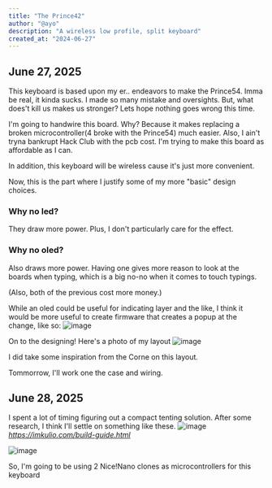 ```yaml
---
title: "The Prince42"
author: "@ayo"
description: "A wireless low profile, split keyboard"
created_at: "2024-06-27"
---
```

## June 27, 2025
This keyboard is based upon my er.. endeavors to make the Prince54. Imma be real, it kinda sucks. I made so many mistake and oversights. But, what does't kill us makes us stronger? Lets hope nothing goes wrong this time.

I'm going to handwire this board. Why? Because it makes replacing a broken microcontroller(4 broke with the Prince54) much easier. Also, I ain't tryna bankrupt Hack Club with the pcb cost. I'm trying to make this board as affordable as I can.

In addition, this keyboard will be wireless cause it's just more convenient.

Now, this is the part where I justify some of my more "basic" design choices.

### Why no led?
They draw more power. Plus, I don't particularly care for the effect.

### Why no oled?
Also draws more power. Having one gives more reason to look at the boards when typing, which is a big no-no when it comes to touch typings.

(Also, both of the previous cost more money.)

While an oled could be useful for indicating layer and the like, I think it would be more useful to create firmware that creates a popup at the change, like so:
![image](https://github.com/user-attachments/assets/5b52fa8e-0bbf-4b7a-8015-38912b0aa48b)

On to the designing!
Here's a photo of my layout
![image](https://github.com/user-attachments/assets/6f637538-ed53-4dda-878b-5488ec5c6f96)

I did take some inspiration from the Corne on this layout.

Tommorrow, I'll work one the case and wiring.

## June 28, 2025
I spent a lot of timing figuring out a compact tenting solution. After some research, I think I'll settle on something like these.
![image](https://github.com/user-attachments/assets/31606ef8-f5a2-4467-9985-42b1f31a15c8)
<i>https://imkulio.com/build-guide.html</i>

![image](https://github.com/user-attachments/assets/b457f1f2-e7be-41ab-86f5-9cdb678deb1d)


So, I'm going to be using 2 Nice!Nano clones as microcontrollers for this keyboard
